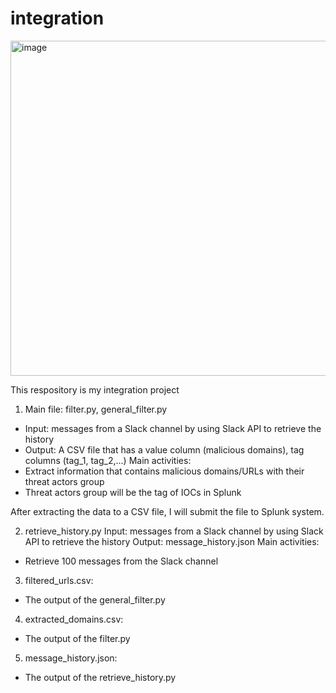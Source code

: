 # integration


<img width="536" alt="image" src="https://github.com/laurale31/integration/assets/85873817/1620744a-0129-49a9-8092-6d251ce3c5df">



This respository is my integration project

1. Main file: filter.py, general_filter.py
- Input: messages from a Slack channel by using Slack API to retrieve the history
- Output: A CSV file that has a value column (malicious domains), tag columns (tag_1, tag_2,...)
Main activities:
 - Extract information that contains malicious domains/URLs with their threat actors group
 - Threat actors group will be the tag of IOCs in Splunk

After extracting the data to a CSV file, I will submit the file to Splunk system.

2. retrieve_history.py
Input: messages from a Slack channel by using Slack API to retrieve the history
Output: message_history.json 
Main activities:
 - Retrieve 100 messages from the Slack channel

3. filtered_urls.csv:
- The output of the general_filter.py

4. extracted_domains.csv:
- The output of the filter.py

5. message_history.json:
- The output of the retrieve_history.py
